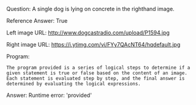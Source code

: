 Question: A single dog is lying on concrete in the righthand image.

Reference Answer: True

Left image URL: http://www.dogcastradio.com/upload/P1594.jpg

Right image URL: https://i.ytimg.com/vi/FYy7QAcNT64/hqdefault.jpg

Program:

```
The program provided is a series of logical steps to determine if a given statement is true or false based on the content of an image. Each statement is evaluated step by step, and the final answer is determined by evaluating the logical expressions.
```
Answer: Runtime error: 'provided'

